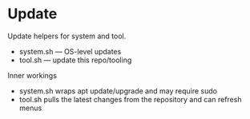 # Update

Update helpers for system and tool.

- system.sh — OS-level updates
- tool.sh — update this repo/tooling

Inner workings

- system.sh wraps apt update/upgrade and may require sudo
- tool.sh pulls the latest changes from the repository and can refresh menus
